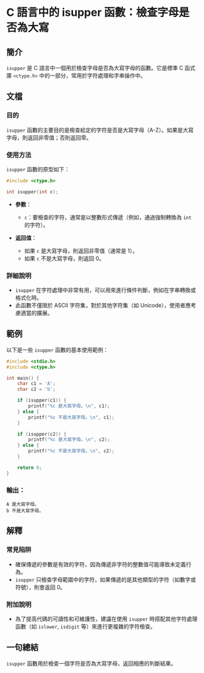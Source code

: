 <!--
Meta Description: # C 語言中的 isupper 函數：檢查字母是否為大寫 ## 簡介 `isupper` 是 C 語言中一個用於檢查字母是否為大寫字母的函數。它是標準 C 函式庫 `<ctype.h>` 中的一部分，常用於字符處理和字串操作中。 ## 文檔 ### 目的 `isupper` 函數的主要目的是檢查給...
Meta Keywords: isupper, int, 是大寫字母, 不是大寫字母, printf
-->

# C 語言中的 isupper 函數：檢查字母是否為大寫

## 簡介
`isupper` 是 C 語言中一個用於檢查字母是否為大寫字母的函數。它是標準 C 函式庫 `<ctype.h>` 中的一部分，常用於字符處理和字串操作中。

## 文檔
### 目的
`isupper` 函數的主要目的是檢查給定的字符是否是大寫字母（A-Z）。如果是大寫字母，則返回非零值；否則返回零。

### 使用方法
`isupper` 函數的原型如下：

```c
#include <ctype.h>

int isupper(int c);
```

- **參數**：
  - `c`：要檢查的字符，通常是以整數形式傳遞（例如，通過強制轉換為 `int` 的字符）。
  
- **返回值**：
  - 如果 `c` 是大寫字母，則返回非零值（通常是 1）。
  - 如果 `c` 不是大寫字母，則返回 0。

### 詳細說明
- `isupper` 在字符處理中非常有用，可以用來進行條件判斷，例如在字串轉換或格式化時。
- 此函數不僅限於 ASCII 字符集，對於其他字符集（如 Unicode），使用者應考慮適當的擴展。

## 範例
以下是一些 `isupper` 函數的基本使用範例：

```c
#include <stdio.h>
#include <ctype.h>

int main() {
    char c1 = 'A';
    char c2 = 'b';

    if (isupper(c1)) {
        printf("%c 是大寫字母。\n", c1);
    } else {
        printf("%c 不是大寫字母。\n", c1);
    }

    if (isupper(c2)) {
        printf("%c 是大寫字母。\n", c2);
    } else {
        printf("%c 不是大寫字母。\n", c2);
    }

    return 0;
}
```

### 輸出：
```
A 是大寫字母。
b 不是大寫字母。
```

## 解釋
### 常見陷阱
- 確保傳遞的參數是有效的字符，因為傳遞非字符的整數值可能導致未定義行為。
- `isupper` 只檢查字母範圍中的字符，如果傳遞的是其他類型的字符（如數字或符號），則會返回 0。

### 附加說明
- 為了提高代碼的可讀性和可維護性，建議在使用 `isupper` 時搭配其他字符處理函數（如 `islower`, `isdigit` 等）來進行更複雜的字符檢查。

## 一句總結
`isupper` 函數用於檢查一個字符是否為大寫字母，返回相應的判斷結果。